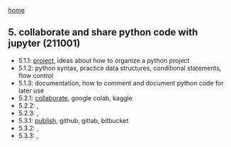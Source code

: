 [home](https://nils-holmberg.github.io/sfac-py/)

## 5. collaborate and share python code with jupyter (211001)

- 5.1.1: [project](511-intro.html), ideas about how to organize a python project
- 5.1.2: python syntax, practice data structures, conditional statements, flow control
- 5.1.3: documentation, how to comment and document python code for later use
- 5.2.1: [collaborate](521-colab.html), google colab, kaggle
- 5.2.2: , 
- 5.2.3: , 
- 5.3.1: [publish](531-publish.html), github, gitlab, bitbucket
- 5.3.2: , 
- 5.3.3: , 
